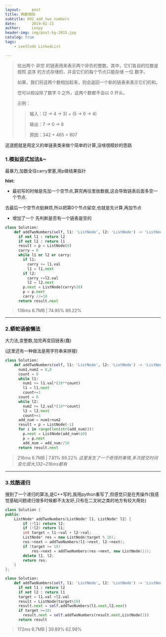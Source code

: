 ```yaml
---
layout:     post
title: 两数相加
subtitle: 002_add_two_numbers
date:       2019-02-21
author:     Loopy
header-img: img/post-bg-2015.jpg
catalog: true
tags:
    - LeetCode LinkedList

---
```



>给出两个 非空 的链表用来表示两个非负的整数。其中，它们各自的位数是按照 逆序 的方式存储的，并且它们的每个节点只能存储 一位 数字。
>
>如果，我们将这两个数相加起来，则会返回一个新的链表来表示它们的和。
>
>您可以假设除了数字 0 之外，这两个数都不会以 0 开头。
>
>示例：
>
>>输入：(2 -> 4 -> 3) + (5 -> 6 -> 4)
>>
>>输出：7 -> 0 -> 8
>>
>>原因：342 + 465 = 807

这道题就是用定义的单链表类来做个简单的计算,没啥很精妙的思路

### 1.模拟竖式加法&~
最暴力,加数全往carry里塞,用p做结果指针

**hist:**
 - 最初写的时候是先加一个空节点,算完再往里放数据,这会导致链表后面多空一个节点.

 去最后一个空节点挺麻烦,所以把第0个节点留空,也就是先计算,再加节点

 - 增加了一个 先判断是否有一个链表是空的

``` python
class Solution:
    def addTwoNumbers(self, l1: 'ListNode', l2: 'ListNode') -> 'ListNode':
      if not l1 : return l2
      if not l2 : return l1
      result = p = ListNode(0)
      carry = 0
      while l1 or l2 or carry:
        if l1:
          carry += l1.val
          l1 = l1.next
        if l2:
          carry +=l2.val
          l2 = l2.next
        p.next = ListNode(carry%10)
        p = p.next
        carry //=10
      return result.next
```
>136ms 6.7MB | 74.95% 89.22%

---
### 2.蟒蛇语偷懒法
大力法,变整数,加完再变回链表(蠢)

(这里还有一种做法是用字符串来拼接)

``` python
class Solution:
    def addTwoNumbers(self, l1: 'ListNode', l2: 'ListNode') -> 'ListNode':
      num1,num2 = 0,0
      count = 0
      while l1:
        num1 += l1.val*(10**count)
        l1 = l1.next
        count+=1
      count = 0
      while l2:
        num2 += l2.val*(10**count)
        l2 = l2.next
        count+=1
      add_num = num1+num2
      result = p = ListNode(-1)
      for i in range(len(str(add_num))):
        p.next = ListNode(add_num%10)
        p = p.next
        add_num = add_num//10
      return result.next
```
>216ms 6.7MB | 7.81% 89.22%
*这里发生了一个奇怪的事情,多次提交时间变化很大,132~216ms都有*

---
### 3.炫酷递归
搜到了一个递归的算法,是C++写的,我用python重写了,但感觉只是在秀操作(我感觉基础问题递归很多时候都不太友好,只有在二叉树之类的地方有较大用处)

``` c++
class Solution {
public:
    ListNode* addTwoNumbers(ListNode* l1, ListNode* l2) {
        if (!l1) return l2;
        if (!l2) return l1;
        int target = l1->val + l2->val;
        ListNode* res = new ListNode(target % 10);
        res->next = addTwoNumbers(l1->next, l2->next);
        if (target >= 10)
            res->next = addTwoNumbers(res->next, new ListNode(1));
        delete l1, l2;
        return res;
    }
};
```

``` python
class Solution:
    def addTwoNumbers(self, l1: 'ListNode', l2: 'ListNode') -> 'ListNode':
      if not l1 : return l2
      if not l2 : return l1
      target = l1.val +l2.val
      result = ListNode(target%10)
      result.next = self.addTwoNumbers(l1.next,l2.next)
      if target >=10:
        result.next = self.addTwoNumbers(result.next,ListNode(1))
      return result
```
> 172ms 6.7MB | 39.89% 62.98%

